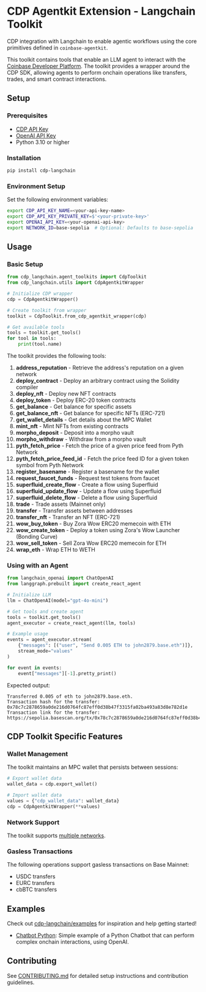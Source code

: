 # CDP Agentkit Extension - Langchain Toolkit

CDP integration with Langchain to enable agentic workflows using the core primitives defined in `coinbase-agentkit`.

This toolkit contains tools that enable an LLM agent to interact with the [Coinbase Developer Platform](https://docs.cdp.coinbase.com/). The toolkit provides a wrapper around the CDP SDK, allowing agents to perform onchain operations like transfers, trades, and smart contract interactions.

## Setup

### Prerequisites

- [CDP API Key](https://portal.cdp.coinbase.com/access/api)
- [OpenAI API Key](https://platform.openai.com/docs/quickstart#create-and-export-an-api-key)
- Python 3.10 or higher

### Installation

```bash
pip install cdp-langchain
```

### Environment Setup

Set the following environment variables:

```bash
export CDP_API_KEY_NAME=<your-api-key-name>
export CDP_API_KEY_PRIVATE_KEY=$'<your-private-key>'
export OPENAI_API_KEY=<your-openai-api-key>
export NETWORK_ID=base-sepolia  # Optional: Defaults to base-sepolia
```

## Usage

### Basic Setup

```python
from cdp_langchain.agent_toolkits import CdpToolkit
from cdp_langchain.utils import CdpAgentkitWrapper

# Initialize CDP wrapper
cdp = CdpAgentkitWrapper()

# Create toolkit from wrapper
toolkit = CdpToolkit.from_cdp_agentkit_wrapper(cdp)

# Get available tools
tools = toolkit.get_tools()
for tool in tools:
    print(tool.name)
```

The toolkit provides the following tools:

1.  **address_reputation**       - Retrieve the address's reputation on a given network
2.  **deploy_contract**          - Deploy an arbitrary contract using the Solidity compiler
3.  **deploy_nft**               - Deploy new NFT contracts
4.  **deploy_token**             - Deploy ERC-20 token contracts
5.  **get_balance**              - Get balance for specific assets
6.  **get_balance_nft**          - Get balance for specific NFTs (ERC-721)
7.  **get_wallet_details**       - Get details about the MPC Wallet
8.  **mint_nft**                 - Mint NFTs from existing contracts
9.  **morpho_deposit**           - Deposit into a morpho vault
10. **morpho_withdraw**          - Withdraw from a morpho vault
11. **pyth_fetch_price**         - Fetch the price of a given price feed from Pyth Network
12. **pyth_fetch_price_feed_id** - Fetch the price feed ID for a given token symbol from Pyth Network
13. **register_basename**        - Register a basename for the wallet
14. **request_faucet_funds**     - Request test tokens from faucet
15. **superfluid_create_flow**   - Create a flow using Superfluid
16. **superfluid_update_flow**   - Update a flow using Superfluid
17. **superfluid_delete_flow**   - Delete a flow using Superfluid
18. **trade**                    - Trade assets (Mainnet only)
19. **transfer**                 - Transfer assets between addresses
20. **transfer_nft**             - Transfer an NFT (ERC-721)
21. **wow_buy_token**            - Buy Zora Wow ERC20 memecoin with ETH
22. **wow_create_token**         - Deploy a token using Zora's Wow Launcher (Bonding Curve)
23. **wow_sell_token**           - Sell Zora Wow ERC20 memecoin for ETH
24. **wrap_eth**                 - Wrap ETH to WETH

### Using with an Agent

```python
from langchain_openai import ChatOpenAI
from langgraph.prebuilt import create_react_agent

# Initialize LLM
llm = ChatOpenAI(model="gpt-4o-mini")

# Get tools and create agent
tools = toolkit.get_tools()
agent_executor = create_react_agent(llm, tools)

# Example usage
events = agent_executor.stream(
    {"messages": [("user", "Send 0.005 ETH to john2879.base.eth")]},
    stream_mode="values"
)

for event in events:
    event["messages"][-1].pretty_print()
```
Expected output:
```
Transferred 0.005 of eth to john2879.base.eth.
Transaction hash for the transfer: 0x78c7c2878659a0de216d0764fc87eff0d38b47f3315fa02ba493a83d8e782d1e
Transaction link for the transfer: https://sepolia.basescan.org/tx/0x78c7c2878659a0de216d0764fc87eff0d38b47f3315fa02ba493a83d8e782d1
```

## CDP Toolkit Specific Features

### Wallet Management

The toolkit maintains an MPC wallet that persists between sessions:

```python
# Export wallet data
wallet_data = cdp.export_wallet()

# Import wallet data
values = {"cdp_wallet_data": wallet_data}
cdp = CdpAgentkitWrapper(**values)
```

### Network Support

The toolkit supports [multiple networks](https://docs.cdp.coinbase.com/cdp-sdk/docs/networks).

### Gasless Transactions

The following operations support gasless transactions on Base Mainnet:
- USDC transfers
- EURC transfers
- cbBTC transfers

## Examples

Check out [cdp-langchain/examples](../examples) for inspiration and help getting started!
- [Chatbot Python](../examples/chatbot-python/README.md): Simple example of a Python Chatbot that can perform complex onchain interactions, using OpenAI.

## Contributing

See [CONTRIBUTING.md](../../CONTRIBUTING.md) for detailed setup instructions and contribution guidelines.
